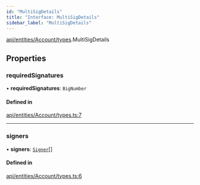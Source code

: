 ```yaml
---
id: "MultiSigDetails"
title: "Interface: MultiSigDetails"
sidebar_label: "MultiSigDetails"
---
```


[api/entities/Account/types](../../../../../../modules/API/Entities/Account/Types/Types.md).MultiSigDetails

## Properties

### requiredSignatures

• **requiredSignatures**: `BigNumber`

#### Defined in

[api/entities/Account/types.ts:7](https://github.com/PolymeshAssociation/polymesh-sdk/blob/95e180d2/src/api/entities/Account/types.ts#L7)

___

### signers

• **signers**: [`Signer`](../../../../../../modules/Types/Types.md#signer)[]

#### Defined in

[api/entities/Account/types.ts:6](https://github.com/PolymeshAssociation/polymesh-sdk/blob/95e180d2/src/api/entities/Account/types.ts#L6)
